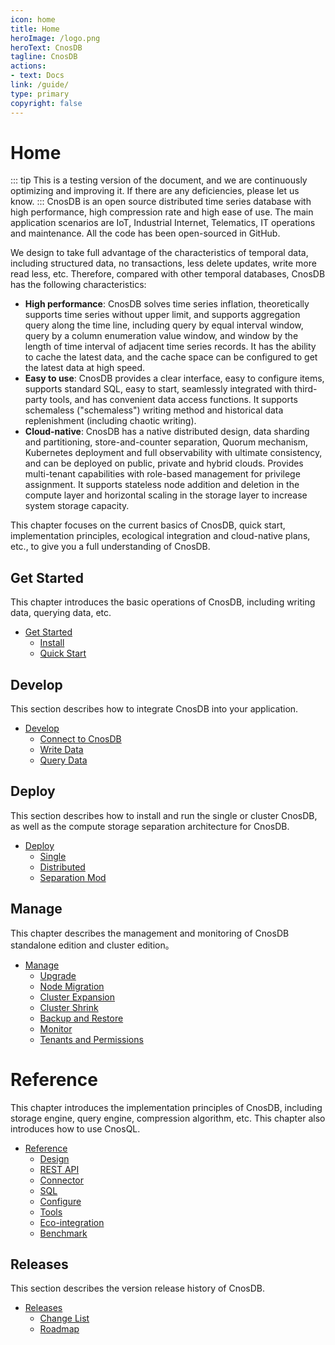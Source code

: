 ```yaml
---
icon: home
title: Home
heroImage: /logo.png
heroText: CnosDB
tagline: CnosDB
actions:
- text: Docs
link: /guide/
type: primary
copyright: false
---
```


# Home
::: tip
This is a testing version of the document, and we are continuously optimizing and improving it. If there are any deficiencies, please let us know.
:::
CnosDB is an open source distributed time series database with high performance, high compression rate and high ease of use. The main application scenarios are IoT, Industrial Internet, Telematics, IT operations and maintenance. All the code has been open-sourced in GitHub.

We design to take full advantage of the characteristics of temporal data, including structured data, no transactions, less delete updates, write more read less, etc. Therefore, compared with other temporal databases, CnosDB has the following characteristics:


- **High performance**: CnosDB solves time series inflation, theoretically supports time series without upper limit, and supports aggregation query along the time line, including query by equal interval window, query by a column enumeration value window, and window by the length of time interval of adjacent time series records. It has the ability to cache the latest data, and the cache space can be configured to get the latest data at high speed.
- **Easy to use**: CnosDB provides a clear interface, easy to configure items, supports standard SQL, easy to start, seamlessly integrated with third-party tools, and has convenient data access functions. It supports schemaless ("schemaless") writing method and historical data replenishment (including chaotic writing).
- **Cloud-native**: CnosDB has a native distributed design, data sharding and partitioning, store-and-counter separation, Quorum mechanism, Kubernetes deployment and full observability with ultimate consistency, and can be deployed on public, private and hybrid clouds. Provides multi-tenant capabilities with role-based management for privilege assignment. It supports stateless node addition and deletion in the compute layer and horizontal scaling in the storage layer to increase system storage capacity.

This chapter focuses on the current basics of CnosDB, quick start, implementation principles, ecological integration and cloud-native plans, etc., to give you a full understanding of CnosDB.


## Get Started

This chapter introduces the basic operations of CnosDB, including writing data, querying data, etc.

- [Get Started](./en/start/index.md)
    - [Install](./en/start/install.md)
    - [Quick Start](./en/start/quick_start.md)

## Develop

This section describes how to integrate CnosDB into your application.

- [Develop](./en/develop/index.md)
    - [Connect to CnosDB](./en/develop/api.md)
    - [Write Data](./en/develop/write.md)
    - [Query Data](./en/develop/query.md)

## Deploy

This section describes how to install and run the single or cluster CnosDB, as well as the compute storage separation architecture for CnosDB.

- [Deploy](./en/deploy/index.md)
    - [Single](./en/deploy/single.md)
    - [Distributed](./en/deploy/distributed.md)
    - [Separation Mod](./en/deploy/separation_mod.md)

## Manage

This chapter describes the management and monitoring of CnosDB standalone edition and cluster edition。

- [Manage](./en/manage/index.md)
    - [Upgrade](./en/manage/upgrade.md)
    - [Node Migration](./en/manage/migration.md)
    - [Cluster Expansion](./en/manage/cluster_expansion.md)
    - [Cluster Shrink](./en/manage/cluster_shrink.md)
    - [Backup and Restore](./en/manage/backup.md)
    - [Monitor](./en/manage/monitor.md)
    - [Tenants and Permissions](./en/manage/tenant.md)

# Reference

This chapter introduces the implementation principles of CnosDB, including storage engine, query engine, compression algorithm, etc. This chapter also introduces how to use CnosQL.

- [Reference](./en/reference/index.md)
    - [Design](./en/reference/design.md)
    - [REST API](./en/reference/rest_api.md)
    - [Connector](./en/reference/connector.md)
    - [SQL](./en/reference/sql.md)
    - [Configure](./en/reference/config.md)
    - [Tools](./en/reference/tools.md)
    - [Eco-integration](./en/reference/ecosystem.md)
    - [Benchmark](./en/reference/performance.md)

## Releases

This section describes the version release history of CnosDB.

- [Releases](./en/release/index.md)
    - [Change List](./en/release/changelist.md)
    - [Roadmap](./en/release/roadmap.md)
